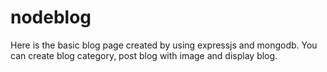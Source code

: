 # nodeblog
Here is the basic blog page created by using expressjs and mongodb. You can create blog category, post blog with image and display blog.
